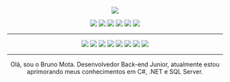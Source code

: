 <p align="center">
  <img src="https://capsule-render.vercel.app/api?text=Welcome!👨‍💻&animation=fadeIn&type=waving&color=gradient&height=100"/>
</p>

<p align="center">
    <a href="https://www.linkedin.com/in/brnodev/"><img src="https://img.shields.io/badge/LinkedIn-0077B5?style=plastic&logo=linkedin&logoColor=white" /></a> <a href="#"><img src="https://img.shields.io/badge/Instagram-E4405F?style=plastic&logo=instagram&logoColor=white" /></a> <a href="#"><img src="https://img.shields.io/badge/Twitter-1DA1F2?style=plastic&logo=twitter&logoColor=white" /></a> <a href="https://github.com/brnogit"><img src="https://img.shields.io/badge/GitHub-100000?style=plastic&logo=github&logoColor=white" /></a> <a href="https://gitlab.com/brnolab"><img src="https://img.shields.io/badge/GitLab-330F63?style=plastic&logo=gitlab&logoColor=white" /></a> <a href="#"><img src="https://img.shields.io/badge/Reddit-FF4500?style=plastic&logo=reddit&logoColor=white" /></a>
</p>

<hr>
<p align="center">
    <a href="#"><img src="https://img.shields.io/badge/C%23-239120?style=plastic&logo=c-sharp&logoColor=white" /></a> <a href="#"><img src="https://img.shields.io/badge/.NET-5C2D91?style=plastic&logo=.net&logoColor=white" /></a> <a href="#"><img src="https://img.shields.io/badge/Angular-DD0031?style=plastic&logo=angular&logoColor=white" /></a> <a href="#"><img src="https://img.shields.io/badge/MySQL-00000F?style=plastic&logo=mysql&logoColor=white" /></a> <a href="#"><img src="https://img.shields.io/badge/Bootstrap-563D7C?style=plastic&logo=bootstrap&logoColor=white" /></a> <a href="#"><img src="https://img.shields.io/badge/HTML5-E34F26?style=plastic&logo=html5&logoColor=white" /></a> <a href="#"><img src="https://img.shields.io/badge/CSS3-1572B6?style=plastic&logo=css3&logoColor=white" /></a> <a href="#"><img src="https://img.shields.io/badge/JavaScript-323330?style=plastic&logo=javascript&logoColor=F7DF1E" /></a>
</p>
<hr>
<p align="center">
Olá, sou o Bruno Mota. Desenvolvedor Back-end Junior, atualmente estou aprimorando meus conhecimentos em C#, .NET e SQL Server.
</p>



